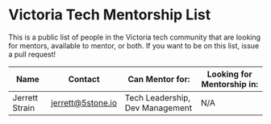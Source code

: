 # Victoria Tech Mentorship List

This is a public list of people in the Victoria tech community that are looking for mentors, available to mentor, or both. If you want to be on this list, issue a pull request!



| Name                    | Contact                  | Can Mentor for:                               | Looking for Mentorship in:     |
|-------------------------|--------------------------|-----------------------------------------------|--------------------------------|
| Jerrett Strain          | jerrett@5stone.io        | Tech Leadership, Dev Management               |  N/A                           |
